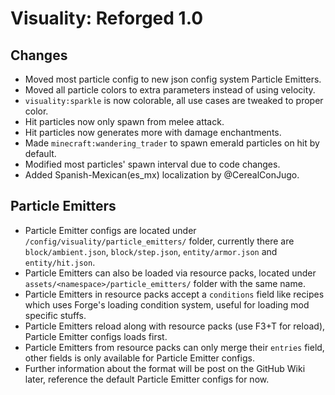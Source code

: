 # Visuality: Reforged 1.0

## Changes
- Moved most particle config to new json config system Particle Emitters.
- Moved all particle colors to extra parameters instead of using velocity.
- `visuality:sparkle` is now colorable, all use cases are tweaked to proper color.
- Hit particles now only spawn from melee attack.
- Hit particles now generates more with damage enchantments.
- Made `minecraft:wandering_trader` to spawn emerald particles on hit by default.
- Modified most particles' spawn interval due to code changes.
- Added Spanish-Mexican(es_mx) localization by @CerealConJugo.

## Particle Emitters
- Particle Emitter configs are located under `/config/visuality/particle_emitters/` folder, currently there are `block/ambient.json`, 
`block/step.json`, `entity/armor.json` and `entity/hit.json`.
- Particle Emitters can also be loaded via resource packs, located under `assets/<namespace>/particle_emitters/` folder with the same name.
- Particle Emitters in resource packs accept a `conditions` field like recipes which uses Forge's loading condition system, useful for loading mod specific stuffs.
- Particle Emitters reload along with resource packs (use F3+T for reload), Particle Emitter configs loads first.
- Particle Emitters from resource packs can only merge their `entries` field, other fields is only available for Particle Emitter configs.
- Further information about the format will be post on the GitHub Wiki later, reference the default Particle Emitter configs for now.